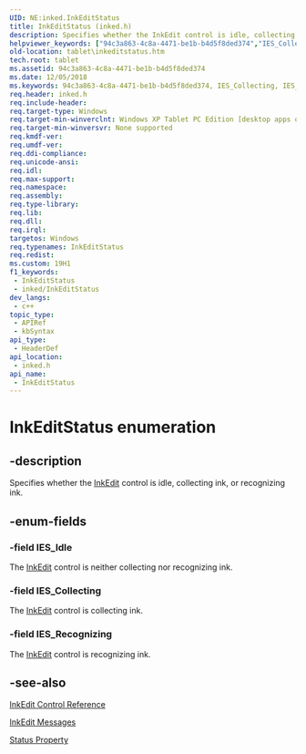 ```yaml
---
UID: NE:inked.InkEditStatus
title: InkEditStatus (inked.h)
description: Specifies whether the InkEdit control is idle, collecting ink, or recognizing ink.
helpviewer_keywords: ["94c3a863-4c8a-4471-be1b-b4d5f8ded374","IES_Collecting","IES_Idle","IES_Recognizing","InkEditStatus","InkEditStatus enumeration [Tablet PC]","inked/IES_Collecting","inked/IES_Idle","inked/IES_Recognizing","inked/InkEditStatus","tablet.inkeditstatus"]
old-location: tablet\inkeditstatus.htm
tech.root: tablet
ms.assetid: 94c3a863-4c8a-4471-be1b-b4d5f8ded374
ms.date: 12/05/2018
ms.keywords: 94c3a863-4c8a-4471-be1b-b4d5f8ded374, IES_Collecting, IES_Idle, IES_Recognizing, InkEditStatus, InkEditStatus enumeration [Tablet PC], inked/IES_Collecting, inked/IES_Idle, inked/IES_Recognizing, inked/InkEditStatus, tablet.inkeditstatus
req.header: inked.h
req.include-header: 
req.target-type: Windows
req.target-min-winverclnt: Windows XP Tablet PC Edition [desktop apps only]
req.target-min-winversvr: None supported
req.kmdf-ver: 
req.umdf-ver: 
req.ddi-compliance: 
req.unicode-ansi: 
req.idl: 
req.max-support: 
req.namespace: 
req.assembly: 
req.type-library: 
req.lib: 
req.dll: 
req.irql: 
targetos: Windows
req.typenames: InkEditStatus
req.redist: 
ms.custom: 19H1
f1_keywords:
 - InkEditStatus
 - inked/InkEditStatus
dev_langs:
 - c++
topic_type:
 - APIRef
 - kbSyntax
api_type:
 - HeaderDef
api_location:
 - inked.h
api_name:
 - InkEditStatus
---
```


# InkEditStatus enumeration


## -description

Specifies whether the <a href="https://docs.microsoft.com/windows/desktop/tablet/inkedit-control-reference">InkEdit</a> control is idle, collecting ink, or recognizing ink.

## -enum-fields

### -field IES_Idle

The <a href="https://docs.microsoft.com/windows/desktop/tablet/inkedit-control-reference">InkEdit</a> control is neither collecting nor recognizing ink.

### -field IES_Collecting

The <a href="https://docs.microsoft.com/windows/desktop/tablet/inkedit-control-reference">InkEdit</a> control is collecting ink.

### -field IES_Recognizing

The <a href="https://docs.microsoft.com/windows/desktop/tablet/inkedit-control-reference">InkEdit</a> control is recognizing ink.

## -see-also

<a href="https://docs.microsoft.com/windows/desktop/tablet/inkedit-control-reference">InkEdit Control Reference</a>



<a href="https://docs.microsoft.com/windows/desktop/tablet/inkedit-messages--win32-only-">InkEdit Messages</a>



<a href="https://docs.microsoft.com/windows/desktop/api/inked/nf-inked-iinkedit-get_status">Status Property</a>

